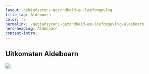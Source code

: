```yaml
---
layout: gebiedsscans-gezondheid-en-leefomgeving
title_tag: Aldeboarn
color: r2
permalink: /gebiedsscans-gezondheid-en-leefomgeving/aldeboarn
hero-heading: Aldeboarn
content-intro:
---
```

## Uitkomsten Aldeboarn

![](/uploads/Grafieken_Gebiedsscans_Dorpen-02.png)

